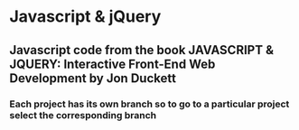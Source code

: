 # Javascript & jQuery
## Javascript code from the book JAVASCRIPT & JQUERY: Interactive Front-End Web Development by Jon Duckett
### Each project has its own branch so to go to a particular project select the corresponding branch